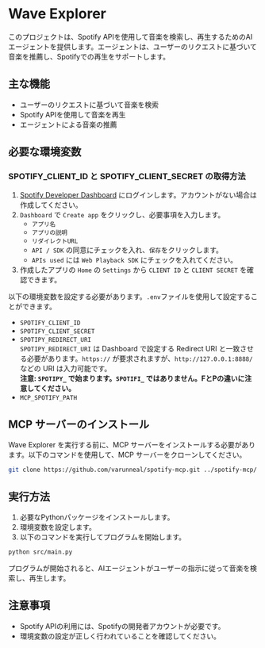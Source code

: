 # Wave Explorer

このプロジェクトは、Spotify APIを使用して音楽を検索し、再生するためのAIエージェントを提供します。エージェントは、ユーザーのリクエストに基づいて音楽を推薦し、Spotifyでの再生をサポートします。

## 主な機能

- ユーザーのリクエストに基づいて音楽を検索
- Spotify APIを使用して音楽を再生
- エージェントによる音楽の推薦

## 必要な環境変数

### SPOTIFY_CLIENT_ID と SPOTIFY_CLIENT_SECRET の取得方法

1. [Spotify Developer Dashboard](https://developer.spotify.com/) にログインします。アカウントがない場合は作成してください。
2. `Dashboard` で `Create app` をクリックし、必要事項を入力します。
   - `アプリ名`
   - `アプリの説明`
   - `リダイレクトURL`
   - `API / SDK` の同意にチェックを入れ、`保存`をクリックします。
   - `APIs used` には `Web Playback SDK` にチェックを入れてください。
3. 作成したアプリの `Home` の `Settings` から `CLIENT ID` と `CLIENT SECRET` を確認できます。

以下の環境変数を設定する必要があります。`.env`ファイルを使用して設定することができます。

- `SPOTIFY_CLIENT_ID`
- `SPOTIFY_CLIENT_SECRET`
- `SPOTIPY_REDIRECT_URI`  
  `SPOTIPY_REDIRECT_URI` は Dashboard で設定する Redirect URI と一致させる必要があります。`https://` が要求されますが、`http://127.0.0.1:8888/` などの URI は入力可能です。  
  **注意: `SPOTIPY_` で始まります。`SPOTIFI_` ではありません。FとPの違いに注意してください。**
- `MCP_SPOTIFY_PATH`

## MCP サーバーのインストール

Wave Explorer を実行する前に、MCP サーバーをインストールする必要があります。以下のコマンドを使用して、MCP サーバーをクローンしてください。

```bash
git clone https://github.com/varunneal/spotify-mcp.git ../spotify-mcp/
```

## 実行方法

1. 必要なPythonパッケージをインストールします。
2. 環境変数を設定します。
3. 以下のコマンドを実行してプログラムを開始します。

```bash
python src/main.py
```

プログラムが開始されると、AIエージェントがユーザーの指示に従って音楽を検索し、再生します。

## 注意事項

- Spotify APIの利用には、Spotifyの開発者アカウントが必要です。
- 環境変数の設定が正しく行われていることを確認してください。
